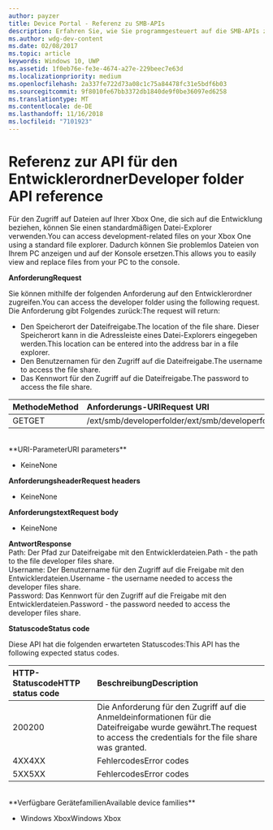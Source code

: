 ```yaml
---
author: payzer
title: Device Portal - Referenz zu SMB-APIs
description: Erfahren Sie, wie Sie programmgesteuert auf die SMB-APIs zugreifen.
ms.author: wdg-dev-content
ms.date: 02/08/2017
ms.topic: article
keywords: Windows 10, UWP
ms.assetid: 1f0eb76e-fe3e-4674-a27e-229beec7e63d
ms.localizationpriority: medium
ms.openlocfilehash: 2a337fe722d73a08c1c75a84478fc31e5bdf6b03
ms.sourcegitcommit: 9f8010fe67bb3372db1840de9f0be36097ed6258
ms.translationtype: MT
ms.contentlocale: de-DE
ms.lasthandoff: 11/16/2018
ms.locfileid: "7101923"
---
```

# <a name="developer-folder-api-reference"></a><span data-ttu-id="f6b33-104">Referenz zur API für den Entwicklerordner</span><span class="sxs-lookup"><span data-stu-id="f6b33-104">Developer folder API reference</span></span>   
<span data-ttu-id="f6b33-105">Für den Zugriff auf Dateien auf Ihrer Xbox One, die sich auf die Entwicklung beziehen, können Sie einen standardmäßigen Datei-Explorer verwenden.</span><span class="sxs-lookup"><span data-stu-id="f6b33-105">You can access development-related files on your Xbox One using a standard file explorer.</span></span> <span data-ttu-id="f6b33-106">Dadurch können Sie problemlos Dateien von Ihrem PC anzeigen und auf der Konsole ersetzen.</span><span class="sxs-lookup"><span data-stu-id="f6b33-106">This allows you to easily view and replace files from your PC to the console.</span></span>

**<span data-ttu-id="f6b33-107">Anforderung</span><span class="sxs-lookup"><span data-stu-id="f6b33-107">Request</span></span>**

<span data-ttu-id="f6b33-108">Sie können mithilfe der folgenden Anforderung auf den Entwicklerordner zugreifen.</span><span class="sxs-lookup"><span data-stu-id="f6b33-108">You can access the developer folder using the following request.</span></span> <span data-ttu-id="f6b33-109">Die Anforderung gibt Folgendes zurück:</span><span class="sxs-lookup"><span data-stu-id="f6b33-109">The request will return:</span></span>    
* <span data-ttu-id="f6b33-110">Den Speicherort der Dateifreigabe.</span><span class="sxs-lookup"><span data-stu-id="f6b33-110">The location of the file share.</span></span> <span data-ttu-id="f6b33-111">Dieser Speicherort kann in die Adressleiste eines Datei-Explorers eingegeben werden.</span><span class="sxs-lookup"><span data-stu-id="f6b33-111">This location can be entered into the address bar in a file explorer.</span></span>
* <span data-ttu-id="f6b33-112">Den Benutzernamen für den Zugriff auf die Dateifreigabe.</span><span class="sxs-lookup"><span data-stu-id="f6b33-112">The username to access the file share.</span></span>
* <span data-ttu-id="f6b33-113">Das Kennwort für den Zugriff auf die Dateifreigabe.</span><span class="sxs-lookup"><span data-stu-id="f6b33-113">The password to access the file share.</span></span>

<span data-ttu-id="f6b33-114">Methode</span><span class="sxs-lookup"><span data-stu-id="f6b33-114">Method</span></span>      | <span data-ttu-id="f6b33-115">Anforderungs-URI</span><span class="sxs-lookup"><span data-stu-id="f6b33-115">Request URI</span></span>
:------     | :-----
<span data-ttu-id="f6b33-116">GET</span><span class="sxs-lookup"><span data-stu-id="f6b33-116">GET</span></span> | <span data-ttu-id="f6b33-117">/ext/smb/developerfolder</span><span class="sxs-lookup"><span data-stu-id="f6b33-117">/ext/smb/developerfolder</span></span>
<br />
**<span data-ttu-id="f6b33-118">URI-Parameter</span><span class="sxs-lookup"><span data-stu-id="f6b33-118">URI parameters</span></span>**

- <span data-ttu-id="f6b33-119">Keine</span><span class="sxs-lookup"><span data-stu-id="f6b33-119">None</span></span>

**<span data-ttu-id="f6b33-120">Anforderungsheader</span><span class="sxs-lookup"><span data-stu-id="f6b33-120">Request headers</span></span>**

- <span data-ttu-id="f6b33-121">Keine</span><span class="sxs-lookup"><span data-stu-id="f6b33-121">None</span></span>

**<span data-ttu-id="f6b33-122">Anforderungstext</span><span class="sxs-lookup"><span data-stu-id="f6b33-122">Request body</span></span>**

- <span data-ttu-id="f6b33-123">Keine</span><span class="sxs-lookup"><span data-stu-id="f6b33-123">None</span></span>

**<span data-ttu-id="f6b33-124">Antwort</span><span class="sxs-lookup"><span data-stu-id="f6b33-124">Response</span></span>**   
<span data-ttu-id="f6b33-125">Path: Der Pfad zur Dateifreigabe mit den Entwicklerdateien.</span><span class="sxs-lookup"><span data-stu-id="f6b33-125">Path - the path to the file developer files share.</span></span>   
<span data-ttu-id="f6b33-126">Username: Der Benutzername für den Zugriff auf die Freigabe mit den Entwicklerdateien.</span><span class="sxs-lookup"><span data-stu-id="f6b33-126">Username - the username needed to access the developer files share.</span></span>   
<span data-ttu-id="f6b33-127">Password: Das Kennwort für den Zugriff auf die Freigabe mit den Entwicklerdateien.</span><span class="sxs-lookup"><span data-stu-id="f6b33-127">Password - the password needed to access the developer files share.</span></span>   

**<span data-ttu-id="f6b33-128">Statuscode</span><span class="sxs-lookup"><span data-stu-id="f6b33-128">Status code</span></span>**

<span data-ttu-id="f6b33-129">Diese API hat die folgenden erwarteten Statuscodes:</span><span class="sxs-lookup"><span data-stu-id="f6b33-129">This API has the following expected status codes.</span></span>

<span data-ttu-id="f6b33-130">HTTP-Statuscode</span><span class="sxs-lookup"><span data-stu-id="f6b33-130">HTTP status code</span></span>      | <span data-ttu-id="f6b33-131">Beschreibung</span><span class="sxs-lookup"><span data-stu-id="f6b33-131">Description</span></span>
:------     | :-----
<span data-ttu-id="f6b33-132">200</span><span class="sxs-lookup"><span data-stu-id="f6b33-132">200</span></span> | <span data-ttu-id="f6b33-133">Die Anforderung für den Zugriff auf die Anmeldeinformationen für die Dateifreigabe wurde gewährt.</span><span class="sxs-lookup"><span data-stu-id="f6b33-133">The request to access the credentials for the file share was granted.</span></span>
<span data-ttu-id="f6b33-134">4XX</span><span class="sxs-lookup"><span data-stu-id="f6b33-134">4XX</span></span> | <span data-ttu-id="f6b33-135">Fehlercodes</span><span class="sxs-lookup"><span data-stu-id="f6b33-135">Error codes</span></span>
<span data-ttu-id="f6b33-136">5XX</span><span class="sxs-lookup"><span data-stu-id="f6b33-136">5XX</span></span> | <span data-ttu-id="f6b33-137">Fehlercodes</span><span class="sxs-lookup"><span data-stu-id="f6b33-137">Error codes</span></span>
<br />
**<span data-ttu-id="f6b33-138">Verfügbare Gerätefamilien</span><span class="sxs-lookup"><span data-stu-id="f6b33-138">Available device families</span></span>**

* <span data-ttu-id="f6b33-139">Windows Xbox</span><span class="sxs-lookup"><span data-stu-id="f6b33-139">Windows Xbox</span></span>
